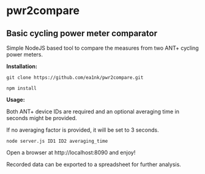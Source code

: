 # pwr2compare
Basic cycling power meter comparator
---
Simple NodeJS based tool to compare the measures from two ANT+ cycling power meters.

**Installation:**

```
git clone https://github.com/ea1nk/pwr2compare.git
```
```
npm install
```

**Usage:**

Both ANT+ device IDs are required and an optional averaging time in seconds might be provided.

If no averaging factor is provided, it will be set to 3 seconds.
```
node server.js ID1 ID2 averaging_time
```

Open a browser at http://localhost:8090 and enjoy!

Recorded data can be exported to a spreadsheet for further analysis.
